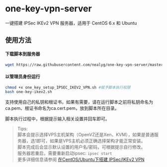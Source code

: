 # one-key-vpn-server

一键搭建 IPSec IKEv2 VPN 服务器，适用于 CentOS 6.x 和 Ubuntu

## 使用方法

#### 下载脚本到服务器

```bash
wget https://raw.githubusercontent.com/nealyg/one-key-vpn-server/master/one_key_setup_IPSEC_IKEV2_VPN.sh
```

#### 以管理员身份运行

```bash
chmod +x one_key_setup_IPSEC_IKEV2_VPN.sh #赋予脚本执行权限
bash one-key-ikev2.sh
```
支持使用自己的私钥和根证书，如果有需要，请在运行脚本之前将私钥命名为ca.pem、根证书命名为ca.cert.pem，放到脚本所在目录。

脚本执行过程中，根据提示输入相关设置并回车即可。

> Tips:    
> 脚本会提示选择VPS主机架构（OpenVZ还是Xen、KVM），如果是普通服务器，选1即可，如果是VPS主机必须正确选择架构才能正常安装。    
> 脚本完成后会显示默认设置的用户名/密码，可根据提示自行修改。    
> 服务器若重启，需要重新启动ipsec: `ipsec start`    
> 更多详细信息请参阅 [在CentOS/Ubuntu下搭建 IPSec/IKEv2 VPN](www.mynook.xyz/2016/setup-vpn-server-on-centos-by-strongswan/)
